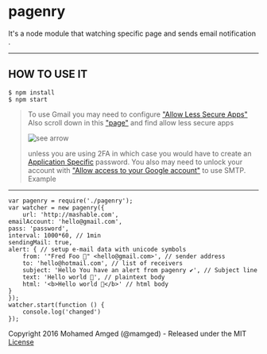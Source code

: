 pagenry
============

It's a node module that watching specific page and sends email notification .


----------


HOW TO USE IT
---------------

    $ npm install
    $ npm start

> To use Gmail you may need to configure ["Allow Less Secure Apps"](https://www.google.com/settings/security/lesssecureapps) 
> Also scroll down in this ["page"](https://www.google.com/settings/security/lesssecureapps) and find allow less secure apps
> 
> ![see arrow](http://i.imgur.com/WWJRY4P.png)
>
>
>  unless you are using 2FA in which case you would have to create an [Application Specific](https://security.google.com/settings/security/apppasswords) password. You also may need to unlock your account with ["Allow access to your Google account"](https://accounts.google.com/DisplayUnlockCaptcha) to use SMTP.
Example
---------------

    var pagenry = require('./pagenry');
    var watcher = new pagenry({
        url: 'http://mashable.com',
    emailAccount: 'hello@gmail.com',
    pass: 'password',
    interval: 1000*60, // 1min
    sendingMail: true,
    alert: { // setup e-mail data with unicode symbols
        from: '"Fred Foo 👥" <hello@gmail.com>', // sender address
        to: 'hello@hotmail.com', // list of receivers
        subject: 'Hello You have an alert from pagenry ✔', // Subject line
        text: 'Hello world 🐴', // plaintext body
        html: '<b>Hello world 🐴</b>' // html body
    }
    });
    watcher.start(function () {
        console.log('changed')
    });

Copyright 2016 Mohamed Amged (@mamged) - Released under the MIT [License](LICENSE)